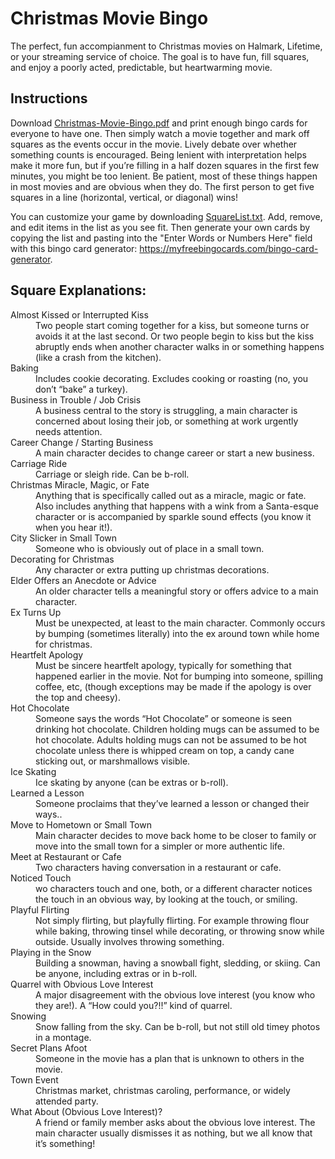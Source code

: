 # Christmas Movie Bingo
The perfect, fun accompianment to Christmas movies on Halmark, Lifetime, or your streaming service of choice. The goal is to have fun, fill squares, and enjoy a poorly acted, predictable, but heartwarming movie.

## Instructions
Download [Christmas-Movie-Bingo.pdf](https://www.github.com/andyrew/Christmas-Movie-Bingo/raw/main/Christmas-Movie-Bingo.pdf) and print enough bingo cards for everyone to have one. Then simply watch a movie together and mark off squares as the events occur in the movie. Lively debate over whether something counts is encouraged. Being lenient with interpretation helps make it more fun, but if you’re filling in a half dozen squares in the first few minutes, you might be too lenient. Be patient, most of these things happen in most movies and are obvious when they do. The first person to get five squares in a line (horizontal, vertical, or diagonal) wins!  

You can customize your game by downloading [SquareList.txt](https://github.com/andyrew/Christmas-Movie-Bingo/blob/main/SquareList.txt). Add, remove, and edit items in the list as you see fit. Then generate your own cards by copying the list and pasting into the "Enter Words or Numbers Here" field with this bingo card generator: https://myfreebingocards.com/bingo-card-generator.

## Square Explanations:
<dl>
  <dt>Almost Kissed or Interrupted Kiss</dt>
  <dd>Two people start coming together for a kiss, but someone turns or avoids it at the last second. Or two people begin to kiss but the kiss abruptly ends when another character walks in or something happens (like a crash from the kitchen).</dd>
  <dt>Baking</dt>
  <dd>Includes cookie decorating. Excludes cooking or roasting (no, you don’t “bake” a turkey).</dd>
  <dt>Business in Trouble / Job Crisis</dt>
  <dd>A business central to the story is struggling, a main character is concerned about losing their job, or something at work urgently needs attention.</dd>
  <dt>Career Change / Starting Business</dt>
  <dd>A main character decides to change career or start a new business.</dd>
  <dt>Carriage Ride</dt>
  <dd>Carriage or sleigh ride. Can be b-roll.</dd>
  <dt>Christmas Miracle, Magic, or Fate</dt>
  <dd>Anything that is specifically called out as a miracle, magic or fate. Also includes anything that happens with a wink from a Santa-esque character or is accompanied by sparkle sound effects (you know it when you hear it!).</dd>
  <dt>City Slicker in Small Town</dt>
  <dd>Someone who is obviously out of place in a small town.</dd>
  <dt>Decorating for Christmas</dt>
  <dd>Any character or extra putting up christmas decorations.</dd>
  <dt>Elder Offers an Anecdote or Advice</dt>
  <dd>An older character tells a meaningful story or offers advice to a main character.</dd>
  <dt>Ex Turns Up</dt>
  <dd>Must be unexpected, at least to the main character. Commonly occurs by bumping (sometimes literally) into the ex around town while home for christmas.</dd>
  <dt>Heartfelt Apology</dt>
  <dd>Must be sincere heartfelt apology, typically for something that happened earlier in the movie. Not for bumping into someone, spilling coffee, etc, (though exceptions may be made if the apology is over the top and cheesy).</dd>
  <dt>Hot Chocolate</dt>
  <dd>Someone says the words “Hot Chocolate” or someone is seen drinking hot chocolate. Children holding mugs can be assumed to be hot chocolate. Adults holding mugs can not be assumed to be hot chocolate unless there is whipped cream on top, a candy cane sticking out, or marshmallows visible.</dd>
  <dt>Ice Skating</dt>
  <dd>Ice skating by anyone (can be extras or b-roll).</dd>
  <dt>Learned a Lesson</dt>
  <dd>Someone proclaims that they’ve learned a lesson or changed their ways..</dd>
  <dt>Move to Hometown or Small Town</dt>
  <dd>Main character decides to move back home to be closer to family or move into the small town for a simpler or more authentic life.</dd>
  <dt>Meet at Restaurant or Cafe</dt>
  <dd>Two characters having conversation in a restaurant or cafe.</dd>
  <dt>Noticed Touch</dt>
  <dd>wo characters touch and one, both, or a different character notices the touch in an obvious way, by looking at the touch, or smiling. </dd>
  <dt>Playful Flirting</dt>
  <dd>Not simply flirting, but playfully flirting. For example throwing flour while baking, throwing tinsel while decorating, or throwing snow while outside. Usually involves throwing something.</dd>
  <dt>Playing in the Snow</dt>
  <dd>Building a snowman, having a snowball fight, sledding, or skiing. Can be anyone, including extras or in b-roll.</dd>
  <dt>Quarrel with Obvious Love Interest</dt>
  <dd>A major disagreement with the obvious love interest (you know who they are!). A “How could you?!!” kind of quarrel.</dd>
  <dt>Snowing</dt>
  <dd>Snow falling from the sky. Can be b-roll, but not still old timey photos in a montage.</dd>
  <dt>Secret Plans Afoot</dt>
  <dd>Someone in the movie has a plan that is unknown to others in the movie.</dd>
  <dt>Town Event</dt>
  <dd>Christmas market, christmas caroling, performance, or widely attended party.</dd>
  <dt>What About (Obvious Love Interest)?</dt>
  <dd>A friend or family member asks about the obvious love interest. The main character usually dismisses it as nothing, but we all know that it’s something!</dd>
  
